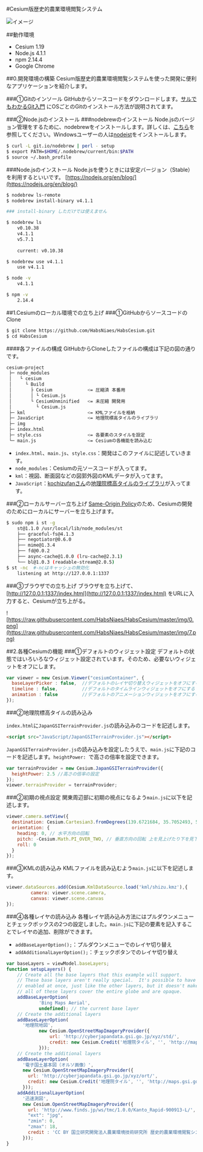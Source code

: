 #Cesium版歴史的農業環境閲覧システム

![イメージ](https://raw.githubusercontent.com/HabsNiaes/HabsCesium/master/img/6.jpg)


##動作環境

- Cesium 1.19
- Node.js 4.1.1
- npm 2.14.4
- Google Chrome


##0.開発環境の構築
Cesium版歴史的農業環境閲覧システムを使った開発に便利なアプリケーションを紹介します。

###①Gitのインソール
GitHubからソースコードをダウンロードします。[サルでもわかるGit入門](http://www.backlog.jp/git-guide/intro/intro2_1.html) にOSごとのGitのインストール方法が説明されてます。


###②Node.jsのインストール
###nodebrewのインストール
Node.jsのバージョン管理をするために、nodebrewをインストールします。詳しくは、[こちら](http://qiita.com/sinmetal/items/154e81823f386279b33c)を参照してください。Windowsユーザーの人は[nodeist](http://qiita.com/Kackey/items/b41b11bcf1c0b0d76149)をインストールします。

```bash
$ curl -L git.io/nodebrew | perl - setup
$ export PATH=$HOME/.nodebrew/current/bin:$PATH
$ source ~/.bash_profile
```

###Node.jsのインストール
Node.jsを使うときには安定バージョン（Stable）を利用するといいです。
[https://nodejs.org/en/blog/](https://nodejs.org/en/blog/)

```bash
$ nodebrew ls-remote
$ nodebrew install-binary v4.1.1

### install-binary しただけでは使えません

$ nodebrew ls
	v0.10.38
	v4.1.1
	v5.7.1
	
	current: v0.10.38

$ nodebrew use v4.1.1
	use v4.1.1

$ node -v
	v4.1.1

$ npm -v
	2.14.4
```




##1.Cesiumのローカル環境での立ち上げ
###①GitHubからソースコードのClone

```bash
$ git clone https://github.com/HabsNiaes/HabsCesium.git
$ cd HabsCesium
```

####各ファイルの構成
GitHubからCloneしたファイルの構成は下記の図の通りです。

```bash
cesium-project  
 ├─ node_modules  
 │   └ cesium  
 │     └ Build  
 │       ├ Cesium             <= 圧縮済 本番用  
 │       │ └ Cesium.js  
 │       └ CesiumUnminified   <= 未圧縮 開発用  
 │         └ Cesium.js
 ├─ kml                       <= KMLファイルを格納
 ├─ JavaScript                <= 地理院標高タイルのライブラリ
 ├─ img                       
 ├─ index.html                
 ├─ style.css                 <= 各要素のスタイルを設定
 └─ main.js                   <= Cesiumの各機能を読み込む
```

- `index.html`、`main.js`、`style.css`：開発はこのファイルに記述していきます。
- `node_modules`：Cesiumの元ソースコードが入ってます。
- `kml`：視図、断面図などの図郭外図のKMLデータが入ってます。
- `JavaScript`：[kochizufanさん](https://github.com/kochizufan)の[地理院標高タイルのライブラリ](https://github.com/tilemapjp/Cesium-JapanGSI)が入ってます。


###②ローカルサーバー立ち上げ
[Same-Origin Policy](https://ja.wikipedia.org/wiki/%E5%90%8C%E4%B8%80%E7%94%9F%E6%88%90%E5%85%83%E3%83%9D%E3%83%AA%E3%82%B7%E3%83%BC)のため、Cesiumの開発のためにローカルにサーバーを立ち上げます。

```bash
$ sudo npm i st -g
	st@1.1.0 /usr/local/lib/node_modules/st
	├── graceful-fs@4.1.3
	├── negotiator@0.6.0
	├── mime@1.3.4
	├── fd@0.0.2
	├── async-cache@1.0.0 (lru-cache@2.3.1)
	└── bl@1.0.3 (readable-stream@2.0.5)
$ st -nc  #-ncはキャッシュの無効化
	listening at http://127.0.0.1:1337
```

###③ブラウザでの立ち上げ
ブラウザを立ち上げて、[http://127.0.0.1:1337/index.html](http://127.0.0.1:1337/index.html) をURLに入力すると、Cesiumが立ち上がる。

![https://raw.githubusercontent.com/HabsNiaes/HabsCesium/master/img/0.png](https://raw.githubusercontent.com/HabsNiaes/HabsCesium/master/img/7.png)


##2.各種Cesiumの機能
###①デフォルトのウィジェット設定
デフォルトの状態ではいろいろなウィジェット設定されています。そのため、必要ないウィジェットをオフにします。

```javascript
var viewer = new Cesium.Viewer("cesiumContainer", {
  baseLayerPicker : false,  //デフォルトのレイヤ切り替えウィジェットをオフにする
  timeline : false,         //デフォルトのタイムラインウィジェットをオフにする
  animation : false         //デフォルトのアニメーションウィジェットをオフにする
});
```

###②地理院標高タイルの読み込み

`index.html`に`JapanGSITerrainProvider.js`の読み込みのコードを記述します。

```html
<script src="JavaScript/JapanGSITerrainProvider.js"></script>
```

`JapanGSITerrainProvider.js`の読み込みを設定したうえで、`main.js`に下記のコードを記述します。`heightPower: `で高さの倍率を設定できます。

```javascript
var terrainProvider = new Cesium.JapanGSITerrainProvider({
  heightPower: 2.5 //高さの倍率の設定
});
viewer.terrainProvider = terrainProvider;

```

###②初期の視点設定
関東周辺部に初期の視点になるよう`main.js`に以下を記述します。

```javascript
viewer.camera.setView({
  destination: Cesium.Cartesian3.fromDegrees(139.6721684, 35.7052493, 50000),
  orientation: {
    heading: 0, // 水平方向の回転
    pitch: -Cesium.Math.PI_OVER_TWO, // 垂直方向の回転 上を見上げたり下を見下ろしたり
    roll: 0
  }
});
```

###③KMLの読み込み
KMLファイルを読み込むよう`main.js`に以下を記述します。

```javascript
viewer.dataSources.add(Cesium.KmlDataSource.load('kml/shizu.kmz'),{
         camera: viewer.scene.camera,
         canvas: viewer.scene.canvas
});

```


###④各種レイヤの読み込み
各種レイヤ読み込み方法にはプルダウンメニューとチェックボックスの2つの設定しました。`main.js`に下記の要素を記入することでレイヤの追加、削除ができます。

- `addBaseLayerOption();`：プルダウンメニューでのレイヤ切り替え
- `addAdditionalLayerOption();`：チェックボタンでのレイヤ切り替え


```javascript
var baseLayers = viewModel.baseLayers;
function setupLayers() {
    // Create all the base layers that this example will support.
    // These base layers aren't really special.  It's possible to have multiple of them
    // enabled at once, just like the other layers, but it doesn't make much sense because
    // all of these layers cover the entire globe and are opaque.
    addBaseLayerOption(
            'Bing Maps Aerial',
            undefined); // the current base layer
    // Create the additional layers
    addBaseLayerOption(
      '地理院地図',
            new Cesium.OpenStreetMapImageryProvider({
                url: 'http://cyberjapandata.gsi.go.jp/xyz/std/',
                credit: new Cesium.Credit('地理院タイル', '', 'http://maps.gsi.go.jp/development/ichiran.html')
            }));
    // Create the additional layers
    addBaseLayerOption(
      '電子国土基本図（オルソ画像）',
      new Cesium.OpenStreetMapImageryProvider({
        url: 'http://cyberjapandata.gsi.go.jp/xyz/ort/',
        credit: new Cesium.Credit('地理院タイル', '', 'http://maps.gsi.go.jp/development/ichiran.html')
      }));
    addAdditionalLayerOption(
      '迅速測図',
      new Cesium.OpenStreetMapImageryProvider({
        url: 'http://www.finds.jp/ws/tmc/1.0.0/Kanto_Rapid-900913-L/',
        "ext": "jpg",
        "zmin": 0,
        "zmax": 18,
        credit : 'CC BY 国立研究開発法人農業環境技術研究所 歴史的農業環境閲覧システム',
      }));
}
```
